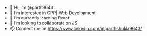 - 👋 Hi, I’m @parth9643
- 👀 I’m interested in CPP||Web Development 
- 🌱 I’m currently learning React
- 💞️ I’m looking to collaborate on JS
- 📫 Connect me on https://www.linkedin.com/in/parthshukla9643/

<!---
parth9643/parth9643 is a ✨ special ✨ repository because its `README.md` (this file) appears on your GitHub profile.
You can click the Preview link to take a look at your changes.
--->
